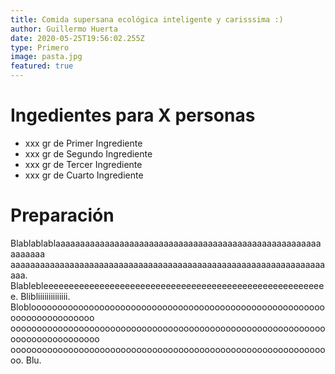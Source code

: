 ```yaml
---
title: Comida supersana ecológica inteligente y carisssima :)
author: Guillermo Huerta
date: 2020-05-25T19:56:02.255Z
type: Primero
image: pasta.jpg
featured: true
---
```


# Ingedientes para X personas

- xxx gr de Primer Ingrediente
- xxx gr de Segundo Ingrediente
- xxx gr de Tercer Ingrediente
- xxx gr de Cuarto Ingrediente

# Preparación

Blablablablaaaaaaaaaaaaaaaaaaaaaaaaaaaaaaaaaaaaaaaaaaaaaaaaaaaaaaaaaaaaa
aaaaaaaaaaaaaaaaaaaaaaaaaaaaaaaaaaaaaaaaaaaaaaaaaaaaaaaaaaaaaaaaaaa.
Blablebleeeeeeeeeeeeeeeeeeeeeeeeeeeeeeeeeeeeeeeeeeeeeeeeeeeeeeee.
Blibliiiiiiiiiiiiii.
Blobloooooooooooooooooooooooooooooooooooooooooooooooooooooooooooooooooooooooo
ooooooooooooooooooooooooooooooooooooooooooooooooooooooooooooooooooooooooooooo
oooooooooooooooooooooooooooooooooooooooooooooooooooooooooooooo.
Blu.
